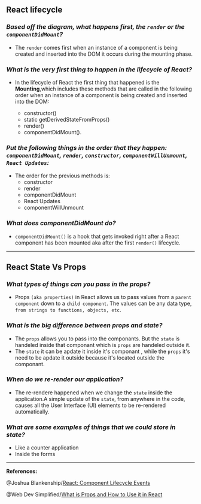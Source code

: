 ## **React lifecycle**

### ***Based off the diagram, what happens first, the `render` or the `componentDidMount`?***


- The `render` comes first when an instance of a component is being created and inserted into the DOM it occurs during the mounting phase.

### ***What is the very first thing to happen in the lifecycle of React?***

- In the lifecycle of React the first thing that happened is the **Mounting**,which includes these methods that are called in the following order when an instance of a component is being created and inserted into the DOM:

   - constructor()
   - static getDerivedStateFromProps()
    - render()
    - componentDidMount().

### ***Put the following things in the order that they happen: `componentDidMount`, `render`, `constructor`, `componentWillUnmount`, `React Updates`:***

- The order for the previous methods is:
   - constructor
   - render
   - componentDidMount
   - React Updates
   - componentWillUnmount
 

### ***What does componentDidMount do?***

- `componentDidMount()` is a hook that gets invoked right after a React component has been mounted aka after the first `render()` lifecycle.

---------------------------------------------------

## **React State Vs Props**

### ***What types of things can you pass in the props?***

- Props `(aka properties)` in React allows us to pass values from a `parent component` down to a `child component`. The values can be any data type, `from strings to functions, objects, etc`.

### ***What is the big difference between props and state?***

- The `props` allows you to pass into the componants. But the `state` is handeled inside that componant which is `props` are handeled outside it.
- The `state` it can be apdate it inside it's componant , while the `props` it's need to be apdate it outside because it's located outside the componant.

### ***When do we re-render our application?***

- The re-rendere happened when we change the `state` inside the application.A simple update of the `state`, from anywhere in the code, causes all the User Interface (UI) elements to be re-rendered automatically.

### ***What are some examples of things that we could store in state?***

- Like a counter application 
- Inside the forms

------------------------------------------------------------------------------------------------------


**References:**

@Joshua Blankenship/[React: Component Lifecycle Events](https://medium.com/@joshuablankenshipnola/react-component-lifecycle-events-cb77e670a093)


@Web Dev Simplified/[What is Props and How to Use it in React
](https://itnext.io/what-is-props-and-how-to-use-it-in-react-da307f500da0)